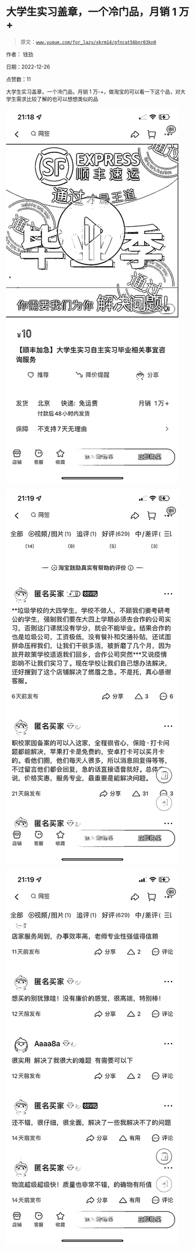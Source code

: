 # 大学生实习盖章，一个冷门品，月销 1 万+

> 原文：[`www.yuque.com/for_lazy/xkrm14/gfncat56bnr03kn0`](https://www.yuque.com/for_lazy/xkrm14/gfncat56bnr03kn0)

作者： 钱劲 

日期：2022-12-26 

点赞数：11 

大学生实习盖章，一个冷门品，月销 1 万-+，做淘宝的可以看一下这个品，对大学生需求比较了解的也可以想想类似的品 

![](img/c3d59c8a94ed3af58233fa34db458f78.png)  

![](img/e66a1e6463b7b3de99aa4bda3fb89990.png)  

![](img/40ade9ca98d1d6b9e3c22263ce5e1f99.png) 

